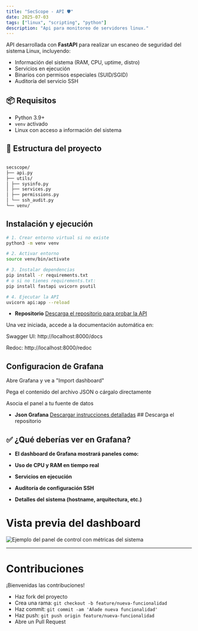 ```yaml
---
title: "SecScope - API 🛡️"
date: 2025-07-03
tags: ["linux", "scripting", "python"]
description: "Api para monitoreo de servidores linux."
---
```


API desarrollada con **FastAPI** para realizar un escaneo de seguridad del sistema Linux, incluyendo:

- Información del sistema (RAM, CPU, uptime, distro)
- Servicios en ejecución
- Binarios con permisos especiales (SUID/SGID)
- Auditoría del servicio SSH

## 📦 Requisitos

- Python 3.9+
- `venv` activado
- Linux con acceso a información del sistema

## 📁 Estructura del proyecto

```bash

secscope/
├── api.py
├── utils/
│ ├── sysinfo.py
│ ├── services.py
│ ├── permissions.py
│ └── ssh_audit.py
└── venv/
```

## Instalación y ejecución

```bash
# 1. Crear entorno virtual si no existe
python3 -m venv venv

# 2. Activar entorno
source venv/bin/activate

# 3. Instalar dependencias
pip install -r requirements.txt
# o si no tienes requirements.txt:
pip install fastapi uvicorn psutil

# 4. Ejecutar la API
uvicorn api:app --reload

```
- **Repositorio** [Descarga el repositorio para probar la API](https://github.com/PavelR31/SecScope)



Una vez iniciada, accede a la documentación automática en:

Swagger UI: http://localhost:8000/docs

Redoc: http://localhost:8000/redoc



## Configuracion de Grafana

Abre Grafana y ve a "Import dashboard"

Pega el contenido del archivo JSON o cárgalo directamente

Asocia el panel a tu fuente de datos


- **Json Grafana** [Descargar instrucciones detalladas](https://estunanleonedu-my.sharepoint.com/:u:/g/personal/lramirez_loaisiga23_est_unanleon_edu_ni/ES2qZ9kwBfdGpOt1BFED6WsB4N4jTRCZchrYZTTu0MPTrA?e=BVcPJZ) ## Descarga el repositorio 

## ✅ ¿Qué deberías ver en Grafana?
 - **El dashboard de Grafana mostrará paneles como:**

- **Uso de CPU y RAM en tiempo real**

- **Servicios en ejecución**

- **Auditoría de configuración SSH**

- **Detalles del sistema (hostname, arquitectura, etc.)**



# Vista previa del dashboard

![Ejemplo del panel de control con métricas del sistema](/img/SecScope.jpeg)

---

# Contribuciones

¡Bienvenidas las contribuciones!

- Haz fork del proyecto  
- Crea una rama: `git checkout -b feature/nueva-funcionalidad`  
- Haz commit: `git commit -am 'Añade nueva funcionalidad'`  
- Haz push: `git push origin feature/nueva-funcionalidad`  
- Abre un Pull Request  
